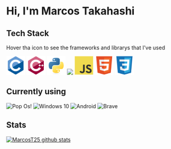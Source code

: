 # Hi, I'm Marcos Takahashi
<!-- https://devicon.dev/ -->

## Tech Stack
Hover tha icon to see the frameworks and librarys that I've used
<div>
  <div class="icon" style="position: relative;display: inline-block;">
    <img height="50" src="https://raw.githubusercontent.com/devicons/devicon/master/icons/c/c-original.svg">
  </div>
  <div class="icon" style="position: relative;display: inline-block;">
    <img height="50" src="https://raw.githubusercontent.com/devicons/devicon/master/icons/cplusplus/cplusplus-original.svg">
  </div>
  <div class="icon" style="position: relative;display: inline-block;" onmouseover="document.getElementById('python').style.visibility = 'visible'" onmouseout="document.getElementById('python').style.visibility = 'hidden'">
    <img height="50" src="https://raw.githubusercontent.com/devicons/devicon/master/icons/python/python-original.svg">
    <div class="popup" id="python" style="background-color: #FAF9F6;border-radius: 6px;padding: 5px 5px;width: max-content;position: absolute;z-index: 1;visibility: hidden">
      <div class="framework"><img height="50" src="https://cdn.jsdelivr.net/gh/devicons/devicon/icons/flask/flask-original.svg"></div>
      <div class="framework"><img height="50" src="https://cdn.jsdelivr.net/gh/devicons/devicon/icons/pandas/pandas-original-wordmark.svg"></div>
    </div>
  </div>
  <div class="icon" style="position: relative;display: inline-block;" onmouseover="document.getElementById('dart').style.visibility = 'visible'" onmouseout="document.getElementById('dart').style.visibility = 'hidden'">
    <img height="50" src="https://cdn.jsdelivr.net/gh/devicons/devicon/icons/dart/dart-original.svg">
    <div class="popup" id="dart" style="background-color: #FAF9F6;border-radius: 6px;padding: 5px 5px;width: max-content;position: absolute;z-index: 1;visibility: hidden">
      <div class="framework"><img height="50" src="https://cdn.jsdelivr.net/gh/devicons/devicon/icons/flutter/flutter-original.svg"></div>
    </div>
  </div>
  <div class="icon" style="position: relative;display: inline-block;" onmouseover="document.getElementById('js').style.visibility = 'visible'" onmouseout="document.getElementById('js').style.visibility = 'hidden'">
    <img height="50" src="https://raw.githubusercontent.com/devicons/devicon/master/icons/javascript/javascript-original.svg">
    <div class="popup" id="js" style="background-color: #FAF9F6;border-radius: 6px;padding: 5px 5px;width: max-content;position: absolute;z-index: 1;visibility: hidden">
      <div class="framework"><img height="50" src="https://cdn.jsdelivr.net/gh/devicons/devicon/icons/react/react-original.svg"></div>
      <div class="framework"><img height="50" src="https://cdn.jsdelivr.net/gh/devicons/devicon/icons/nodejs/nodejs-original.svg"></div>
    </div>
  </div>
  <div class="icon" style="position: relative;display: inline-block;">
    <img height="50" src="https://raw.githubusercontent.com/devicons/devicon/master/icons/html5/html5-original.svg">
  </div>
  <div class="icon" style="position: relative;display: inline-block;">
    <img height="50" src="https://raw.githubusercontent.com/devicons/devicon/master/icons/css3/css3-original.svg">
  </div>
</div>

## Currently using
![Pop Os!](https://img.shields.io/badge/Pop!_OS-48B9C7?style=for-the-badge&logo=Pop!_OS&logoColor=white)
![Windows 10](https://img.shields.io/badge/Windows-0078D6?style=for-the-badge&logo=windows&logoColor=white)
![Android](https://img.shields.io/badge/Android-3DDC84?style=for-the-badge&logo=android&logoColor=white)
 ![Brave](https://img.shields.io/badge/Brave-FB542B?style=for-the-badge&logo=Brave&logoColor=white)

## Stats
[![MarcosT25 github stats](https://github-readme-stats.vercel.app/api?username=MarcosT25&show_icons=true&theme=aura)](https://github.com/MarcosT25)